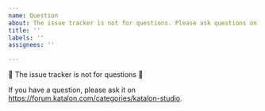 ```yaml
---
name: Question
about: The issue tracker is not for questions. Please ask questions on https://forum.katalon.com/categories/katalon-studio.
title: ''
labels: ''
assignees: ''

---
```


🚨 The issue tracker is not for questions 🚨

If you have a question, please ask it on https://forum.katalon.com/categories/katalon-studio.
